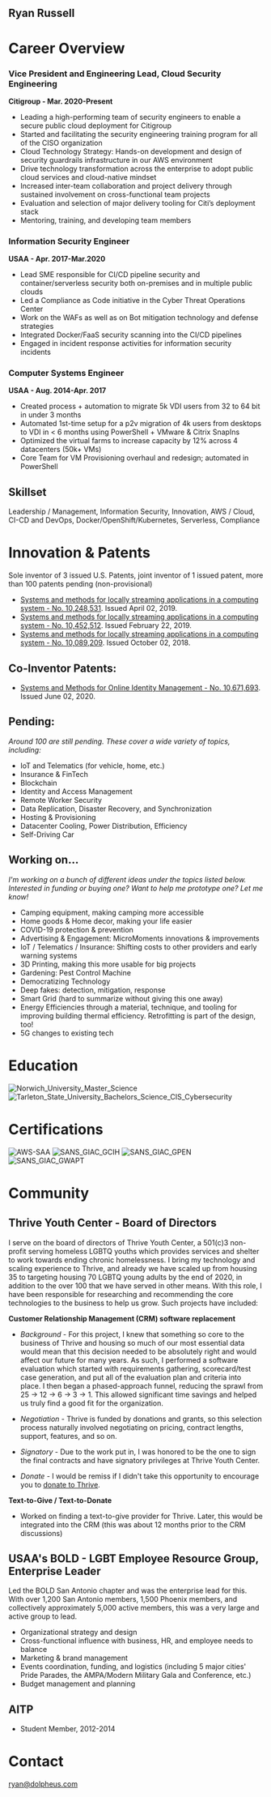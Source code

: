 ## Ryan Russell

# Career Overview
### Vice President and Engineering Lead, Cloud Security Engineering
**Citigroup - Mar. 2020-Present**
- Leading a high-performing team of security engineers to enable a secure public cloud deployment for Citigroup
- Started and facilitating the security engineering training program for all of the CISO organization
- Cloud Technology Strategy: Hands-on development and design of security guardrails infrastructure in our AWS environment
- Drive technology transformation across the enterprise to adopt public cloud services and cloud-native mindset
- Increased inter-team collaboration and project delivery through sustained involvement on cross-functional team projects
- Evaluation and selection of major delivery tooling for Citi’s deployment stack
- Mentoring, training, and developing team members
### Information Security Engineer
**USAA - Apr. 2017-Mar.2020**
- Lead SME responsible for CI/CD pipeline security and container/serverless security both on-premises and in multiple public clouds
- Led a Compliance as Code initiative in the Cyber Threat Operations Center
- Work on the WAFs as well as on Bot mitigation technology and defense strategies
- Integrated Docker/FaaS security scanning into the CI/CD pipelines
- Engaged in incident response activities for information security incidents
### Computer Systems Engineer
**USAA - Aug. 2014-Apr. 2017**
- Created process + automation to migrate 5k VDI users from 32 to 64 bit in under 3 months
- Automated 1st-time setup for a p2v migration of 4k users from desktops to VDI in < 6 months using PowerShell + VMware & Citrix SnapIns
- Optimized the virtual farms to increase capacity by 12% across 4 datacenters (50k+ VMs)
- Core Team for VM Provisioning overhaul and redesign; automated in PowerShell

       
## Skillset
Leadership / Management, Information Security, Innovation, AWS / Cloud, CI-CD and DevOps, Docker/OpenShift/Kubernetes, Serverless, Compliance


# Innovation & Patents
Sole inventor of 3 issued U.S. Patents, joint inventor of 1 issued patent, more than 100 patents pending (non-provisional)
- [Systems and methods for locally streaming applications in a computing system - No. 10,248,531](http://patft.uspto.gov/netacgi/nph-Parser?Sect1=PTO1&Sect2=HITOFF&d=PALL&p=1&u=%2Fnetahtml%2FPTO%2Fsrchnum.htm&r=1&f=G&l=50&s1=10248531.PN.&OS=PN/10248531&RS=PN/10248531). Issued April 02, 2019.
- [Systems and methods for locally streaming applications in a computing system - No. 10,452,512](http://patft.uspto.gov/netacgi/nph-Parser?Sect1=PTO2&Sect2=HITOFF&p=1&u=%2Fnetahtml%2FPTO%2Fsearch-bool.html&r=1&f=G&l=50&co1=AND&d=PTXT&s1=10,452,512.PN.&OS=PN/10,452,512&RS=PN/10,452,512). Issued February 22, 2019.
- [Systems and methods for locally streaming applications in a computing system - No. 10,089,209](http://patft.uspto.gov/netacgi/nph-Parser?Sect1=PTO2&Sect2=HITOFF&p=1&u=%2Fnetahtml%2FPTO%2Fsearch-bool.html&r=1&f=G&l=50&co1=AND&d=PTXT&s1=10,089,209.PN.&OS=PN/10,089,209&RS=PN/10,089,209). Issued October 02, 2018. 
## Co-Inventor Patents:
- [Systems and Methods for Online Identity Management - No. 10,671,693](http://patft.uspto.gov/netacgi/nph-Parser?Sect1=PTO1&Sect2=HITOFF&p=1&u=/netahtml/PTO/srchnum.html&r=1&f=G&l=50&d=PALL&s1=10671693.PN.). Issued June 02, 2020.
## Pending: 
_Around 100 are still pending. These cover a wide variety of topics, including:_
- IoT and Telematics (for vehicle, home, etc.)
- Insurance & FinTech
- Blockchain
- Identity and Access Management
- Remote Worker Security
- Data Replication, Disaster Recovery, and Synchronization
- Hosting & Provisioning
- Datacenter Cooling, Power Distribution, Efficiency
- Self-Driving Car
## Working on... 
_I'm working on a bunch of different ideas under the topics listed below. Interested in funding or buying one? Want to help me prototype one? Let me know!_
- Camping equipment, making camping more accessible
- Home goods & Home decor, making your life easier
- COVID-19 protection & prevention
- Advertising & Engagement: MicroMoments innovations & improvements
- IoT / Telematics / Insurance: Shifting costs to other providers and early warning systems
- 3D Printing, making this more usable for big projects
- Gardening: Pest Control Machine
- Democratizing Technology
- Deep fakes: detection, mitigation, response
- Smart Grid (hard to summarize without giving this one away)
- Energy Efficiencies through a material, technique, and tooling for improving building thermal efficiency. Retrofitting is part of the design, too!
- 5G changes to existing tech


# Education
![Norwich_University_Master_Science](https://raw.githubusercontent.com/DolpheusLabs/Resume/gh-pages/NU_MS_Cyber.png)
![Tarleton_State_University_Bachelors_Science_CIS_Cybersecurity](https://raw.githubusercontent.com/DolpheusLabs/Resume/gh-pages/TSU_img.png)

# Certifications
![AWS-SAA](https://raw.githubusercontent.com/DolpheusLabs/Resume/gh-pages/AWS%20-%20SAA.png)
![SANS_GIAC_GCIH](https://raw.githubusercontent.com/DolpheusLabs/Resume/gh-pages/GCIH_Logo.png)
![SANS_GIAC_GPEN](https://raw.githubusercontent.com/DolpheusLabs/Resume/gh-pages/GPEN_Logo.png)
![SANS_GIAC_GWAPT](https://raw.githubusercontent.com/DolpheusLabs/Resume/gh-pages/GWAPT_Logo.png)



# Community
## Thrive Youth Center - Board of Directors
I serve on the board of directors of Thrive Youth Center, a 501(c)3 non-profit serving homeless LGBTQ youths which provides services and shelter to work towards ending chronic homelessness. I bring my technology and scaling experience to Thrive, and already we have scaled up from housing 35 to targeting housing 70 LGBTQ young adults by the end of 2020, in addition to the over 100 that we have served in other means. With this role, I have been responsible for researching and recommending the core technologies to the business to help us grow. Such projects have included: 

**Customer Relationship Management (CRM) software replacement**

- _Background_ - For this project, I knew that something so core to the business of Thrive and housing so much of our most essential data would mean that this decision needed to be absolutely right and would affect our future for many years. As such, I performed a software evaluation which started with requirements gathering, scorecard/test case generation, and put all of the evaluation plan and criteria into place. I then began a phased-approach funnel, reducing the sprawl from 25 -> 12 -> 6 -> 3 -> 1. This allowed significant time savings and helped us truly find a good fit for the organization. 

- _Negotiation_ - Thrive is funded by donations and grants, so this selection process naturally involved negotiating on pricing, contract lengths, support, features, and so on. 

- _Signatory_ - Due to the work put in, I was honored to be the one to sign the final contracts and have signatory privileges at Thrive Youth Center.

- _Donate_ - I would be remiss if I didn't take this opportunity to encourage you to [donate to Thrive](https://www.thriveyouthcenter.org/). 

**Text-to-Give / Text-to-Donate**
- Worked on finding a text-to-give provider for Thrive. Later, this would be integrated into the CRM (this was about 12 months prior to the CRM discussions)

## USAA's BOLD - LGBT Employee Resource Group, Enterprise Leader
Led the BOLD San Antonio chapter and was the enterprise lead for this. With over 1,200 San Antonio members, 1,500 Phoenix members, and collectively approximately 5,000 active members, this was a very large and active group to lead. 
- Organizational strategy and design
- Cross-functional influence with business, HR, and employee needs to balance
- Marketing & brand management
- Events coordination, funding, and logistics (including 5 major cities' Pride Parades, the AMPA/Modern Military Gala and Conference, etc.)
- Budget management and planning

## AITP

- Student Member, 2012-2014

# Contact
ryan@dolpheus.com

